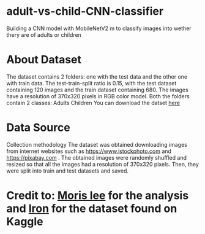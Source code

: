# adult-vs-child-CNN-classifier
Building a CNN model with MobileNetV2 m to classify images into wether thery are of adults or children

# About Dataset
The dataset contains 2 folders: one with the test data and the other one with train data.
The test-train-split ratio is 0.15, with the test dataset containing 120 images and the train dataset containing 680.
The images have a resolution of 370x320 pixels in RGB color model.
Both the folders contain 2 classes:
Adults
Children
You can download the datset [here](https://www.kaggle.com/datasets/die9origephit/children-vs-adults-images/download?datasetVersionNumber=1)

# Data Source
Collection methodology
The dataset was obtained downloading images from internet websites such as https://www.istockphoto.com and https://pixabay.com .
The obtained images were randomly shuffled and resized so that all the images had a resolution of 370x320 pixels.
Then, they were split into train and test datasets and saved.

# Credit to: [Moris lee](http://www.morris-lee.com/) for the analysis and [Iron](https://www.kaggle.com/die9origephit) for the dataset found on Kaggle 
